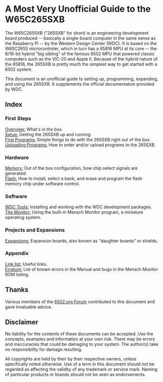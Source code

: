 # A Most Very Unofficial Guide to the W65C265SXB

The W65C265SXB ("265SXB" for short) is an engineering development board produced
-- basically a single-board computer in the same sense as the Raspberry Pi -- by
the Western Design Center (WDC). It is based on the W65C265S microcontroler,
which in turn has a 65816 MPU at its core -- the 8/16-bit hybrid "big sibling"
of the famous 6502 MPU that powered classic computers such as the VIC-20 and
Apple II. Because of the hybrid nature of the 65816, the 265SXB is pretty much
the simplest way to get started with a 6502 system.

This document is an unofficial guide to setting up, programming, expanding, and
using the 265SXB. It supplements the official documentation provided by WDC.

## Index

### First Steps

[Overview:](https://github.com/scotws/265SXB-Guide/blob/master/overview.md)
What's in the box.  
[Setup:](https://github.com/scotws/265SXB-Guide/blob/master/setup.md) Getting
the 265SXB up and running.  
[First
Programs:](https://github.com/scotws/265SXB-Guide/blob/master/simple_programs.md)
Simple things to do with the 265SXB right out of the box.  
[Uploading
Programs:](https://github.com/scotws/265SXB-Guide/blob/master/entering_code.md)
How to enter and/or upload programs to the 265SXB.  

### Hardware

[Memory:](https://github.com/scotws/265SXB-Guide/blob/master/memory.md) Out of
the box configuration, how chip select signals are generated.   
[Flash:](https://github.com/scotws/265SXB-Guide/blob/master/flash.md) How to
install, select a bank, and erase and program the flash memory chip under
software control.  

### Software

[WDC Tools:](https://github.com/scotws/265SXB-Guide/blob/master/wdc_tools.md)
Installing and working with the WDC development packages.  
[The Monitor:](https://github.com/scotws/265SXB-Guide/blob/master/monitor.md)
Using the built-in Mensch Monitor program, a miniature operating system.

### Projects and Expansions

[Expansions:](https://github.com/scotws/265SXB-Guide/blob/master/expansions.md) 
Expansion boards, also known as "daughter boards" or shields.   

### Appendix

[Link list:](https://github.com/scotws/265SXB-Guide/blob/master/links.md) Useful
links.  
[Erratum:](https://github.com/scotws/265SXB-Guide/blob/master/erratum.md) List
of known errors in the Manual and bugs in the Mensch Monitor ROM listing.

## Thanks

Various members of the [6502.org Forum](http://forum.6502.org/index.php)
contributed to this document and gave invaluable advice.

## Disclaimer 

No liability for the contents of these documents can be accepted. Use the
concepts, examples and information at your own risk. There may be errors and
inaccuracies that could be damaging to your system.  The author(s) take no
responsibility for damage resulting. 

All copyrights are held by their by their respective owners, unless specifically
noted otherwise. Use of a term in this document should not be regarded as
affecting the validity of any trademark or service mark. Naming of particular
products or brands should not be seen as endorsements.

